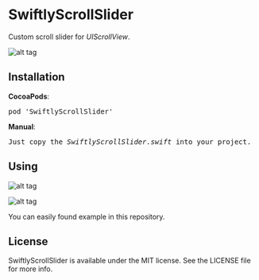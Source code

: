 # SwiftlyScrollSlider

Custom scroll slider for <i>UIScrollView</i>.

![alt tag](https://raw.github.com/maximbilan/SwiftlyScrollSlider/master/img/1.png)

## Installation
<b>CocoaPods</b>:
<pre>
pod 'SwiftlyScrollSlider'
</pre>
<b>Manual</b>:
<pre>
Just copy the <i>SwiftlyScrollSlider.swift</i> into your project.
</pre>

## Using

![alt tag](https://raw.github.com/maximbilan/SwiftlyScrollSlider/master/img/2.png)

![alt tag](https://raw.github.com/maximbilan/SwiftlyScrollSlider/master/img/3.png)

You can easily found example in this repository.

## License

SwiftlyScrollSlider is available under the MIT license. See the LICENSE file for more info.
